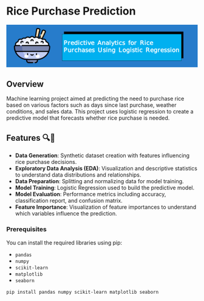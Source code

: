 # Rice Purchase Prediction

![Rice Banner](img/rice_banner.png)

## Overview 

Machine learning project aimed at predicting the need to purchase rice based on various factors such as days since last purchase, weather conditions, and sales data. This project uses logistic regression to create a predictive model that forecasts whether rice purchase is needed.

## Features 🔍🤖

- **Data Generation**: Synthetic dataset creation with features influencing rice purchase decisions.
- **Exploratory Data Analysis (EDA)**: Visualization and descriptive statistics to understand data distributions and relationships.
- **Data Preparation**: Splitting and normalizing data for model training.
- **Model Training**: Logistic Regression used to build the predictive model.
- **Model Evaluation**: Performance metrics including accuracy, classification report, and confusion matrix.
- **Feature Importance**: Visualization of feature importances to understand which variables influence the prediction.

### Prerequisites

You can install the required libraries using pip:

- `pandas`
- `numpy`
- `scikit-learn`
- `matplotlib`
- `seaborn`

```bash
pip install pandas numpy scikit-learn matplotlib seaborn
